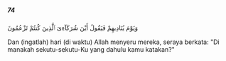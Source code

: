 ##### 74

<span class="ayah">وَيَوْمَ يُنَادِيهِمْ فَيَقُولُ أَيْنَ شُرَكَآءِىَ ٱلَّذِينَ كُنتُمْ تَزْعُمُونَ</span>

<span class="ayah_translation">Dan (ingatlah) hari (di waktu) Allah menyeru mereka, seraya berkata: "Di manakah sekutu-sekutu-Ku yang dahulu kamu katakan?"</span>
